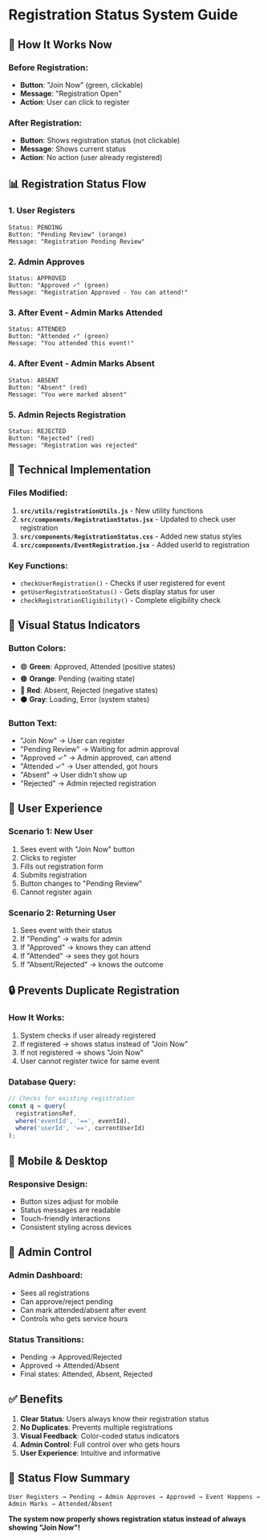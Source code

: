 # Registration Status System Guide

## 🎯 **How It Works Now**

### **Before Registration:**
- **Button**: "Join Now" (green, clickable)
- **Message**: "Registration Open"
- **Action**: User can click to register

### **After Registration:**
- **Button**: Shows registration status (not clickable)
- **Message**: Shows current status
- **Action**: No action (user already registered)

## 📊 **Registration Status Flow**

### **1. User Registers**
```
Status: PENDING
Button: "Pending Review" (orange)
Message: "Registration Pending Review"
```

### **2. Admin Approves**
```
Status: APPROVED
Button: "Approved ✓" (green)
Message: "Registration Approved - You can attend!"
```

### **3. After Event - Admin Marks Attended**
```
Status: ATTENDED
Button: "Attended ✓" (green)
Message: "You attended this event!"
```

### **4. After Event - Admin Marks Absent**
```
Status: ABSENT
Button: "Absent" (red)
Message: "You were marked absent"
```

### **5. Admin Rejects Registration**
```
Status: REJECTED
Button: "Rejected" (red)
Message: "Registration was rejected"
```

## 🔧 **Technical Implementation**

### **Files Modified:**
1. **`src/utils/registrationUtils.js`** - New utility functions
2. **`src/components/RegistrationStatus.jsx`** - Updated to check user registration
3. **`src/components/RegistrationStatus.css`** - Added new status styles
4. **`src/components/EventRegistration.jsx`** - Added userId to registration

### **Key Functions:**
- `checkUserRegistration()` - Checks if user registered for event
- `getUserRegistrationStatus()` - Gets display status for user
- `checkRegistrationEligibility()` - Complete eligibility check

## 🎨 **Visual Status Indicators**

### **Button Colors:**
- 🟢 **Green**: Approved, Attended (positive states)
- 🟠 **Orange**: Pending (waiting state)
- 🔴 **Red**: Absent, Rejected (negative states)
- ⚫ **Gray**: Loading, Error (system states)

### **Button Text:**
- "Join Now" → User can register
- "Pending Review" → Waiting for admin approval
- "Approved ✓" → Admin approved, can attend
- "Attended ✓" → User attended, got hours
- "Absent" → User didn't show up
- "Rejected" → Admin rejected registration

## 🚀 **User Experience**

### **Scenario 1: New User**
1. Sees event with "Join Now" button
2. Clicks to register
3. Fills out registration form
4. Submits registration
5. Button changes to "Pending Review"
6. Cannot register again

### **Scenario 2: Returning User**
1. Sees event with their status
2. If "Pending" → waits for admin
3. If "Approved" → knows they can attend
4. If "Attended" → sees they got hours
5. If "Absent/Rejected" → knows the outcome

## 🔒 **Prevents Duplicate Registration**

### **How It Works:**
1. System checks if user already registered
2. If registered → shows status instead of "Join Now"
3. If not registered → shows "Join Now"
4. User cannot register twice for same event

### **Database Query:**
```javascript
// Checks for existing registration
const q = query(
  registrationsRef,
  where('eventId', '==', eventId),
  where('userId', '==', currentUserId)
);
```

## 📱 **Mobile & Desktop**

### **Responsive Design:**
- Button sizes adjust for mobile
- Status messages are readable
- Touch-friendly interactions
- Consistent styling across devices

## 🎯 **Admin Control**

### **Admin Dashboard:**
- Sees all registrations
- Can approve/reject pending
- Can mark attended/absent after event
- Controls who gets service hours

### **Status Transitions:**
- Pending → Approved/Rejected
- Approved → Attended/Absent
- Final states: Attended, Absent, Rejected

## ✅ **Benefits**

1. **Clear Status**: Users always know their registration status
2. **No Duplicates**: Prevents multiple registrations
3. **Visual Feedback**: Color-coded status indicators
4. **Admin Control**: Full control over who gets hours
5. **User Experience**: Intuitive and informative

## 🔄 **Status Flow Summary**

```
User Registers → Pending → Admin Approves → Approved → Event Happens → Admin Marks → Attended/Absent
```

**The system now properly shows registration status instead of always showing "Join Now"!**






